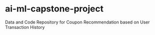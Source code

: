 # ai-ml-capstone-project
Data and Code Repository for Coupon Recommendation based on User Transaction History
